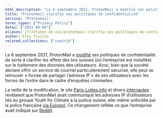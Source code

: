 ```yaml
---
html_description: "Le 6 septembre 2021, ProtonMail a modifié ses politiques de confidentialité de sorte à clarifier les effets des lois suisses."
title: "Protonmail clarifie ses politiques de confidentialité"
service: "Protonmail"
terms_types: ["Privacy Policy"]
dates: ["2021-09-06"]
aliases: /fr/etudes-de-cas/protonmail-clarifie-ses-politiques-de-confidentialite/
author: Elsa Trujilo
related_collections: ["contrib"]
---
```


Le 6 septembre 2021, ProtonMail a <a target="_blank" rel="noopener" href="https://github.com/OpenTermsArchive/contrib-versions/commit/510c7d65e4254e1d53221b139d7e25bb2b990510">modifié</a> ses politiques de confidentialité de sorte à clarifier les effets des lois suisses (où l’entreprise est installée) sur le traitement des données des utilisateurs. Ainsi, bien que la société déclare offrir un service de courriel particulièrement sécurisé, elle peut se retrouver « forcée de partager l’adresse IP » de ses utilisateurs avec les forces de l’ordre dans le cadre d’enquêtes criminelles.

La veille de la modification, le site <a target="_blank" rel="noopener" href="https://paris-luttes.info/recit-policier-de-sainte-marthe-15258?lang=fr">Paris-Luttes.info</a> et divers <a target="_blank" rel="noopener" href="https://twitter.com/OnEstLaTech/status/1434576598418796549">internautes</a> révélaient que ProtonMail avait communiqué les adresses IP d’utilisateurs liés au groupe Youth for Climate à la justice suisse, elle-même sollicitée par la police française <a target="_blank" rel="noopener" href="https://www.numerama.com/tech/736940-protonmail-transmet-des-adresses-ip-a-la-police-4-questions-pour-comprendre-la-polemique.html">via Europol</a>. Ce changement reflète ce que l’entreprise avait indiqué sur <a target="_blank" rel="noopener" href="https://www.reddit.com/r/ProtonMail/comments/pil6xi/comment/hbqha63/">Reddit</a>.
